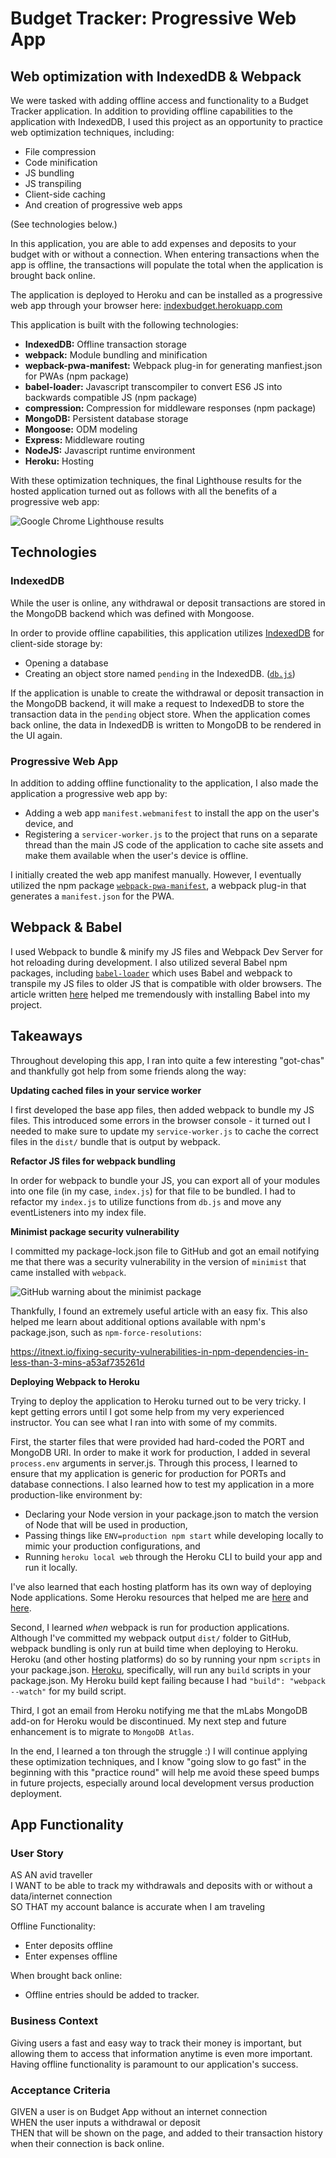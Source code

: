 # Budget Tracker: Progressive Web App

## Web optimization with IndexedDB & Webpack

We were tasked with adding offline access and functionality to a Budget Tracker application. In addition to providing offline capabilities to the application with IndexedDB, I used this project as an opportunity to practice web optimization techniques, including:

* File compression
* Code minification
* JS bundling
* JS transpiling
* Client-side caching
* And creation of progressive web apps

(See technologies below.)

In this application, you are able to add expenses and deposits to your budget with or without a connection. When entering transactions when the app is offline, the transactions will populate the total when the application is brought back online.

The application is deployed to Heroku and can be installed as a progressive web app through your browser here: [indexbudget.herokuapp.com](https://indexbudget.herokuapp.com)

This application is built with the following technologies:

* **IndexedDB:** Offline transaction storage
* **webpack:** Module bundling and minification
* **wepback-pwa-manifest:** Webpack plug-in for generating manfiest.json for PWAs (npm package)
* **babel-loader:** Javascript transcompiler to convert ES6 JS into backwards compatible JS (npm package)
* **compression:** Compression for middleware responses (npm package)
* **MongoDB:** Persistent database storage
* **Mongoose:** ODM modeling
* **Express:** Middleware routing
* **NodeJS:** Javascript runtime environment
* **Heroku:** Hosting

With these optimization techniques, the final Lighthouse results for the hosted application turned out as follows with all the benefits of a progressive web app:

![Google Chrome Lighthouse results](budget-tracker-lighthouse.png)


## Technologies

### **IndexedDB**

While the user is online, any withdrawal or deposit transactions are stored in the MongoDB backend which was defined with Mongoose.

In order to provide offline capabilities, this application utilizes [IndexedDB](https://developer.mozilla.org/en-US/docs/Web/API/IndexedDB_API) for client-side storage by:

* Opening a database
* Creating an object store named `pending` in the IndexedDB. ([`db.js`](https://github.com/connietran-dev/offline-budget-PWA/blob/main/public/db.js))

If the application is unable to create the withdrawal or deposit transaction in the MongoDB backend, it will make a request to IndexedDB to store the transaction data in the `pending` object store. When the application comes back online, the data in IndexedDB is written to MongoDB to be rendered in the UI again.

### **Progressive Web App**

In addition to adding offline functionality to the application, I also made the application a progressive web app by:

*  Adding a web app `manifest.webmanifest` to install the app on the user's device, and 
* Registering a `servicer-worker.js` to the project that runs on a separate thread than the main JS code of the application to cache site assets and make them available when the user's device is offline.

I initially created the web app manifest manually. However, I eventually utilized the npm package [`webpack-pwa-manifest`](https://www.npmjs.com/package/webpack-pwa-manifest), a webpack plug-in that generates a `manifest.json` for the PWA.


## **Webpack & Babel**

I used Webpack to bundle & minify my JS files and Webpack Dev Server for hot reloading during development. I also utilized several Babel npm packages, including [`babel-loader`](https://www.npmjs.com/package/babel-loader) which uses Babel and webpack to transpile my JS files to older JS that is compatible with older browsers. The article written [here](https://medium.com/front-end-weekly/what-are-npm-yarn-babel-and-webpack-and-how-to-properly-use-them-d835a758f987) helped me tremendously with installing Babel into my project.

## Takeaways

Throughout developing this app, I ran into quite a few interesting "got-chas" and thankfully got help from some friends along the way:

**Updating cached files in your service worker**

I first developed the base app files, then added webpack to bundle my JS files. This introduced some errors in the browser console - it turned out I needed to make sure to update my `service-worker.js` to cache the correct files in the `dist/` bundle that is output by webpack.


**Refactor JS files for webpack bundling**

In order for webpack to bundle your JS, you can export all of your modules into one file (in my case, `index.js`) for that file to be bundled. I had to refactor my `index.js` to utilize functions from `db.js` and move any eventListeners into my index file.


**Minimist package security vulnerability**

I committed my package-lock.json file to GitHub and got an email notifying me that there was a security vulnerability in the version of `minimist` that came installed with `webpack`.

![GitHub warning about the minimist package](gh-minimist-warning.png)

Thankfully, I found an extremely useful article with an easy fix. This also helped me learn about additional options available with npm's package.json, such as `npm-force-resolutions`:

https://itnext.io/fixing-security-vulnerabilities-in-npm-dependencies-in-less-than-3-mins-a53af735261d


**Deploying Webpack to Heroku**

Trying to deploy the application to Heroku turned out to be very tricky. I kept getting errors until I got some help from my very experienced instructor. You can see what I ran into with some of my commits.

First, the starter files that were provided had hard-coded the PORT and MongoDB URI. In order to make it work for production, I added in several `process.env` arguments in server.js. Through this process, I learned to ensure that my application is generic for production for PORTs and database connections. I also learned how to test my application in a more production-like environment by:

* Declaring your Node version in your package.json to match the version of Node that will be used in production,
* Passing things like `ENV=production npm start` while developing locally to mimic your production configurations, and 
* Running `heroku local web` through the Heroku CLI to build your app and run it locally. 

I've also learned that each hosting platform has its own way of deploying Node applications. Some Heroku resources that helped me are [here](https://devcenter.heroku.com/articles/deploying-nodejs) and [here](https://devcenter.heroku.com/articles/getting-started-with-nodejs).

Second, I learned *when* webpack is run for production applications. Although I've committed my webpack output `dist/` folder to GitHub, webpack bundling is only run at build time when deploying to Heroku. Heroku (and other hosting platforms) do so by running your npm `scripts` in your package.json. [Heroku](https://devcenter.heroku.com/changelog-items/1557), specifically, will run any `build` scripts in your package.json. My Heroku build kept failing because I had `"build": "webpack --watch"` for my build script.

Third, I got an email from Heroku notifying me that the mLabs MongoDB add-on for Heroku would be discontinued. My next step and future enhancement is to migrate to `MongoDB Atlas`.

In the end, I learned a ton through the struggle :) I will continue applying these optimization techniques, and I know "going slow to go fast" in the beginning with this "practice round" will help me avoid these speed bumps in future projects, especially around local development versus production deployment.


## App Functionality

### User Story

AS AN avid traveller  
I WANT to be able to track my withdrawals and deposits with or without a data/internet connection  
SO THAT my account balance is accurate when I am traveling

Offline Functionality:

  * Enter deposits offline
  * Enter expenses offline

When brought back online:

  * Offline entries should be added to tracker.

### Business Context

Giving users a fast and easy way to track their money is important, but allowing them to access that information anytime is even more important. Having offline functionality is paramount to our application's success.

### Acceptance Criteria

GIVEN a user is on Budget App without an internet connection  
WHEN the user inputs a withdrawal or deposit  
THEN that will be shown on the page, and added to their transaction history when their connection is back online.